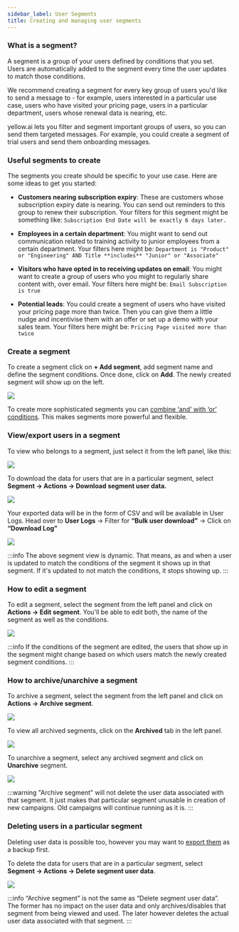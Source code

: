```yaml
---
sidebar_label: User Segments
title: Creating and managing user segments
---
```


### What is a segment?

A segment is a group of your users defined by conditions that you set. Users are automatically added to the segment every time the user updates to match those conditions.

We recommend creating a segment for every key group of users you'd like to send a message to - for example, users interested in a particular use case, users who have visited your pricing page, users in a particular department, users whose renewal data is nearing, etc.

yellow.ai lets you filter and segment important groups of users, so you can send them targeted messages. For example, you could create a segment of trial users and send them onboarding messages.

### Useful segments to create

The segments you create should be specific to your use case. Here are some ideas to get you started:

- **Customers nearing subscription expiry**: These are customers whose subscription expiry date is nearing. You can send out reminders to this group to renew their subscription. Your filters for this segment might be something like: `Subscription End Date will be exactly 6 days later.`

- **Employees in a certain department**: You might want to send out communication related to training activity to junior employees from a certain department. Your filters here might be: `Department is "Product" or "Engineering" AND Title **includes** "Junior" or "Associate"`

- **Visitors who have opted in to receiving updates on email**: You might want to create a group of users who you might to regularly share content with, over email. Your filters here might be: `Email Subscription is true`

- **Potential leads**: You could create a segment of users who have visited your pricing page more than twice. Then you can give them a little nudge and incentivise them with an offer or set up a demo with your sales team. Your filters here might be: `Pricing Page visited more than twice`


### Create a segment

To create a segment click on **+ Add segment**, add segment name and define the segment conditions. Once done, click on **Add**. The newly created segment will show up on the left.

![](https://i.imgur.com/t6QVPTr.png)

To create more sophisticated segments you can [combine ‘and’ with ‘or’ conditions](../user_data/targeted_segments). This makes segments more powerful and flexible.

### View/export users in a segment

To view who belongs to a segment, just select it from the left panel, like this:

![](https://i.imgur.com/tvWptmu.png)

To download the data for users that are in a particular segment, select **Segment → Actions → Download segment user data.**

![](https://i.imgur.com/dm4jbf1.png)

Your exported data will be in the form of CSV and will be available in User Logs. Head over to **User Logs** → Filter for **“Bulk user download”** → Click on **“Download Log”**

![](https://i.imgur.com/v9CpCac.png)

:::info
The above segment view is dynamic. That means, as and when a user is updated to match the conditions of the segment it shows up in that segment. If it's updated to not match the conditions, it stops showing up.
:::

### How to edit a segment

To edit a segment, select the segment from the left panel and click on **Actions → Edit segment**. You'll be able to edit both, the name of the segment as well as the conditions.

![](https://i.imgur.com/QWoYmSi.png)

:::info
If the conditions of the segment are edited, the users that show up in the segment might change based on which users match the newly created segment conditions.
:::

### How to archive/unarchive a segment
To archive a segment, select the segment from the left panel and click on **Actions → Archive segment**.

![](https://i.imgur.com/vTIMzn4.png)

To view all archived segments, click on the **Archived** tab in the left panel.

![](https://i.imgur.com/fOH4kGz.png)

To unarchive a segment, select any archived segment and click on **Unarchive** segment.

![](https://i.imgur.com/XQwIZ7n.png)

:::warning
"Archive segment" will not delete the user data associated with that segment. It just makes that particular segment unusable in creation of new campaigns. Old campaigns will continue running as it is.
:::

### Deleting users in a particular segment

Deleting user data is possible too, however you may want to [export them](./manage_user_data#viewing--exporting-your-user-data) as a backup first.

To delete the data for users that are in a particular segment, select **Segment → Actions → Delete segment user data**.

![](https://i.imgur.com/FZcFdn4.png)

:::info
“Archive segment” is not the same as “Delete segment user data”. The former has no impact on the user data and only archives/disables that segment from being viewed and used. The later however deletes the actual user data associated with that segment.
:::